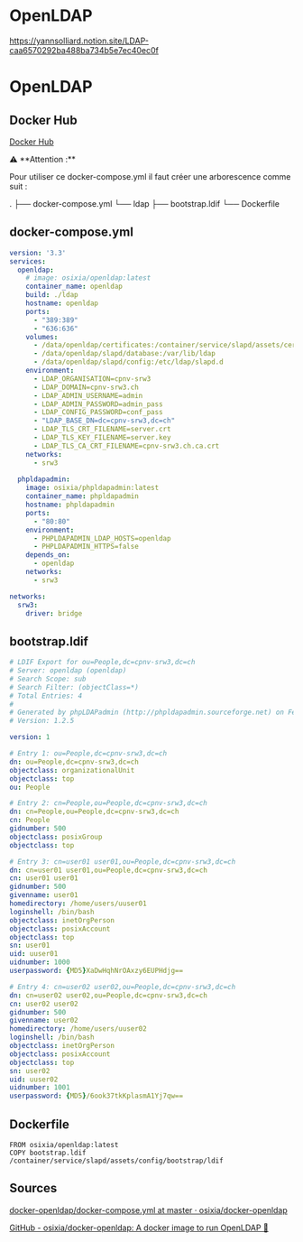 # OpenLDAP

https://yannsolliard.notion.site/LDAP-caa6570292ba488ba734b5e7ec40ec0f

# OpenLDAP

## Docker Hub

[Docker Hub](https://hub.docker.com/r/bitnami/openldap/)

<aside>
⚠️ **Attention :** 

Pour utiliser ce docker-compose.yml il faut créer une arborescence comme suit :

.
├── docker-compose.yml
└── ldap
        ├── bootstrap.ldif
        └── Dockerfile

</aside>

## docker-compose.yml

```yaml
version: '3.3'
services:
  openldap:
    # image: osixia/openldap:latest
    container_name: openldap
    build: ./ldap
    hostname: openldap
    ports: 
      - "389:389"
      - "636:636"
    volumes:
      - /data/openldap/certificates:/container/service/slapd/assets/certs
      - /data/openldap/slapd/database:/var/lib/ldap
      - /data/openldap/slapd/config:/etc/ldap/slapd.d
    environment: 
      - LDAP_ORGANISATION=cpnv-srw3
      - LDAP_DOMAIN=cpnv-srw3.ch
      - LDAP_ADMIN_USERNAME=admin
      - LDAP_ADMIN_PASSWORD=admin_pass
      - LDAP_CONFIG_PASSWORD=conf_pass
      - "LDAP_BASE_DN=dc=cpnv-srw3,dc=ch"
      - LDAP_TLS_CRT_FILENAME=server.crt
      - LDAP_TLS_KEY_FILENAME=server.key
      - LDAP_TLS_CA_CRT_FILENAME=cpnv-srw3.ch.ca.crt
    networks:
      - srw3
  
  phpldapadmin:
    image: osixia/phpldapadmin:latest
    container_name: phpldapadmin
    hostname: phpldapadmin
    ports: 
      - "80:80"
    environment: 
      - PHPLDAPADMIN_LDAP_HOSTS=openldap
      - PHPLDAPADMIN_HTTPS=false
    depends_on:
      - openldap
    networks:
      - srw3

networks:
  srw3:
    driver: bridge
```

## bootstrap.ldif

```yaml
# LDIF Export for ou=People,dc=cpnv-srw3,dc=ch
# Server: openldap (openldap)
# Search Scope: sub
# Search Filter: (objectClass=*)
# Total Entries: 4
#
# Generated by phpLDAPadmin (http://phpldapadmin.sourceforge.net) on February 7, 2022 2:03 pm
# Version: 1.2.5

version: 1

# Entry 1: ou=People,dc=cpnv-srw3,dc=ch
dn: ou=People,dc=cpnv-srw3,dc=ch
objectclass: organizationalUnit
objectclass: top
ou: People

# Entry 2: cn=People,ou=People,dc=cpnv-srw3,dc=ch
dn: cn=People,ou=People,dc=cpnv-srw3,dc=ch
cn: People
gidnumber: 500
objectclass: posixGroup
objectclass: top

# Entry 3: cn=user01 user01,ou=People,dc=cpnv-srw3,dc=ch
dn: cn=user01 user01,ou=People,dc=cpnv-srw3,dc=ch
cn: user01 user01
gidnumber: 500
givenname: user01
homedirectory: /home/users/uuser01
loginshell: /bin/bash
objectclass: inetOrgPerson
objectclass: posixAccount
objectclass: top
sn: user01
uid: uuser01
uidnumber: 1000
userpassword: {MD5}XaDwHqhNrOAxzy6EUPHdjg==

# Entry 4: cn=user02 user02,ou=People,dc=cpnv-srw3,dc=ch
dn: cn=user02 user02,ou=People,dc=cpnv-srw3,dc=ch
cn: user02 user02
gidnumber: 500
givenname: user02
homedirectory: /home/users/uuser02
loginshell: /bin/bash
objectclass: inetOrgPerson
objectclass: posixAccount
objectclass: top
sn: user02
uid: uuser02
uidnumber: 1001
userpassword: {MD5}/6ook37tkKplasmA1Yj7qw==
```

## Dockerfile

```docker
FROM osixia/openldap:latest
COPY bootstrap.ldif /container/service/slapd/assets/config/bootstrap/ldif
```

## Sources

[docker-openldap/docker-compose.yml at master · osixia/docker-openldap](https://github.com/osixia/docker-openldap/blob/master/example/docker-compose.yml)

[GitHub - osixia/docker-openldap: A docker image to run OpenLDAP 🐳](https://github.com/osixia/docker-openldap)